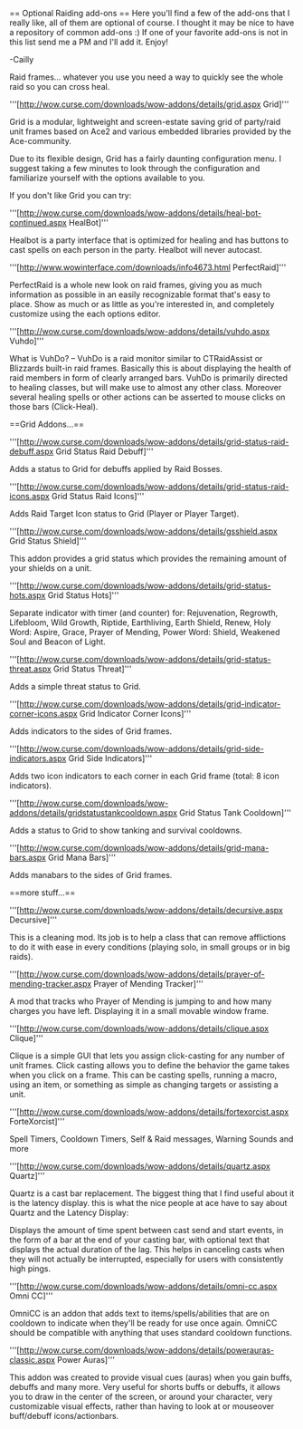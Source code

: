 == Optional Raiding add-ons ==
Here you'll find a few of the add-ons that I really like, all of them are optional of course. I thought it may be nice to have a repository of common add-ons :)  If one of your favorite add-ons is not in this list send me a PM and I'll add it. Enjoy! 

-Cailly


Raid frames... whatever you use you need a way to quickly see the whole raid so you can cross heal. 


'''[http://wow.curse.com/downloads/wow-addons/details/grid.aspx Grid]'''

Grid is a modular, lightweight and screen-estate saving grid of party/raid unit frames based on Ace2 and various embedded libraries provided by the Ace-community.

Due to its flexible design, Grid has a fairly daunting configuration menu. I suggest taking a few minutes to look through the configuration and familiarize yourself with the options available to you.


If you don't like Grid you can try:


'''[http://wow.curse.com/downloads/wow-addons/details/heal-bot-continued.aspx HealBot]'''

Healbot is a party interface that is optimized for healing and has buttons to cast spells on each person in the party. Healbot will never autocast.



'''[http://www.wowinterface.com/downloads/info4673.html PerfectRaid]'''

PerfectRaid is a whole new look on raid frames, giving you as much information as possible in an easily recognizable format that's easy to place. Show as much or as little as you're interested in, and completely customize using the each options editor.



'''[http://wow.curse.com/downloads/wow-addons/details/vuhdo.aspx Vuhdo]'''

What is VuhDo? – VuhDo is a raid monitor similar to CTRaidAssist or Blizzards built-in raid frames. Basically this is about displaying the health of raid members in form of clearly arranged bars. VuhDo is primarily directed to healing classes, but will make use to almost any other class. Moreover several healing spells or other actions can be asserted to mouse clicks on those bars (Click-Heal).

==Grid Addons...==

'''[http://wow.curse.com/downloads/wow-addons/details/grid-status-raid-debuff.aspx Grid Status Raid Debuff]'''

Adds a status to Grid for debuffs applied by Raid Bosses.


'''[http://wow.curse.com/downloads/wow-addons/details/grid-status-raid-icons.aspx Grid Status Raid Icons]'''

Adds Raid Target Icon status to Grid (Player or Player Target).


'''[http://wow.curse.com/downloads/wow-addons/details/gsshield.aspx Grid Status Shield]'''

This addon provides a grid status which provides the remaining amount of your shields on a unit.


'''[http://wow.curse.com/downloads/wow-addons/details/grid-status-hots.aspx Grid Status Hots]'''

Separate indicator with timer (and counter) for: Rejuvenation, Regrowth, Lifebloom, Wild Growth, Riptide, Earthliving, Earth Shield, Renew, Holy Word: Aspire, Grace, Prayer of Mending, Power Word: Shield, Weakened Soul and Beacon of Light.


'''[http://wow.curse.com/downloads/wow-addons/details/grid-status-threat.aspx Grid Status Threat]'''

Adds a simple threat status to Grid.


'''[http://wow.curse.com/downloads/wow-addons/details/grid-indicator-corner-icons.aspx Grid Indicator Corner Icons]'''

Adds indicators to the sides of Grid frames.


'''[http://wow.curse.com/downloads/wow-addons/details/grid-side-indicators.aspx Grid Side Indicators]'''

Adds two icon indicators to each corner in each Grid frame (total: 8 icon indicators).


'''[http://wow.curse.com/downloads/wow-addons/details/gridstatustankcooldown.aspx Grid Status Tank Cooldown]'''

Adds a status to Grid to show tanking and survival cooldowns. 


'''[http://wow.curse.com/downloads/wow-addons/details/grid-mana-bars.aspx Grid Mana Bars]'''

Adds manabars to the sides of Grid frames.

==more stuff...==

'''[http://wow.curse.com/downloads/wow-addons/details/decursive.aspx Decursive]'''

This is a cleaning mod. Its job is to help a class that can remove afflictions to do it with ease in every conditions (playing solo, in small groups or in big raids).



'''[http://wow.curse.com/downloads/wow-addons/details/prayer-of-mending-tracker.aspx Prayer of Mending Tracker]'''

A mod that tracks who Prayer of Mending is jumping to and how many charges you have left. Displaying it in a small movable window frame. 



'''[http://wow.curse.com/downloads/wow-addons/details/clique.aspx Clique]'''

Clique is a simple GUI that lets you assign click-casting for any number of unit frames. Click casting allows you to define the behavior the game takes when you click on a frame. This can be casting spells, running a macro, using an item, or something as simple as changing targets or assisting a unit.



'''[http://wow.curse.com/downloads/wow-addons/details/fortexorcist.aspx ForteXorcist]'''

Spell Timers, Cooldown Timers, Self & Raid messages, Warning Sounds and more


'''[http://wow.curse.com/downloads/wow-addons/details/quartz.aspx Quartz]'''

Quartz is a cast bar replacement. The biggest thing that I find useful about it is the latency display. this is what the nice people at ace have to say about Quartz and the Latency Display:

Displays the amount of time spent between cast send and start events, in the form of a bar at the end of your casting bar, with optional text that displays the actual duration of the lag. This helps in canceling casts when they will not actually be interrupted, especially for users with consistently high pings.


'''[http://wow.curse.com/downloads/wow-addons/details/omni-cc.aspx Omni CC]'''

OmniCC is an addon that adds text to items/spells/abilities that are on cooldown to indicate when they'll be ready for use once again. OmniCC should be compatible with anything that uses standard cooldown functions.


'''[http://wow.curse.com/downloads/wow-addons/details/powerauras-classic.aspx Power Auras]'''

This addon was created to provide visual cues (auras) when you gain buffs, debuffs and many more. Very useful for shorts buffs or debuffs, it allows you to draw in the center of the screen, or around your character, very customizable visual effects, rather than having to look at or mouseover buff/debuff icons/actionbars.